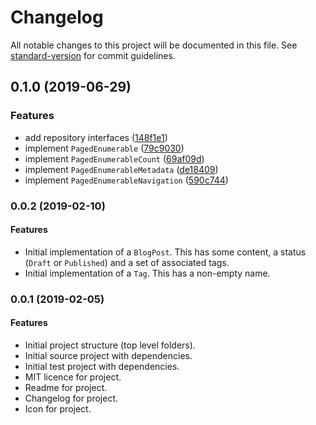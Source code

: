 # Changelog

All notable changes to this project will be documented in this file. See [standard-version](https://github.com/conventional-changelog/standard-version) for commit guidelines.

## 0.1.0 (2019-06-29)

### Features

- add repository interfaces ([148f1e1](https://github.com/isaac-brown/Muster.Core/commit/148f1e1))
- implement `PagedEnumerable` ([79c9030](https://github.com/isaac-brown/Muster.Core/commit/79c9030))
- implement `PagedEnumerableCount` ([69af09d](https://github.com/isaac-brown/Muster.Core/commit/69af09d))
- implement `PagedEnumerableMetadata` ([de18409](https://github.com/isaac-brown/Muster.Core/commit/de18409))
- implement `PagedEnumerableNavigation` ([590c744](https://github.com/isaac-brown/Muster.Core/commit/590c744))

### 0.0.2 (2019-02-10)

#### Features

- Initial implementation of a `BlogPost`. This has some content, a status (`Draft` or `Published`) and a set of associated tags.
- Initial implementation of a `Tag`. This has a non-empty name.

### 0.0.1 (2019-02-05)

#### Features

- Initial project structure (top level folders).
- Initial source project with dependencies.
- Initial test project with dependencies.
- MIT licence for project.
- Readme for project.
- Changelog for project.
- Icon for project.
